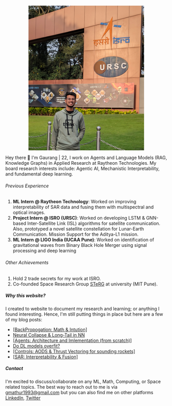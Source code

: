 <p align="center">
  <img src="images/profile_picture.jpg" alt="Gaurang Mathur" width="360" style="display: block; margin: auto;">
</p>

Hey there 👋 I'm Gaurang | 22, I work on Agents and Language Models (RAG, Knowledge Graphs) in Applied Research at Raytheon Technologies. My board research interests include: Agentic AI, Mechanistic Interpretability, and fundamental deep learning. 

###### Previous Experience
1. **ML Intern @ Raytheon Technology**: Worked on improving interpretability of SAR data and fusing them with multispectral and optical images.
2. **Project Intern @ ISRO (URSC)**: Worked on developing LSTM & GNN-based Inter-Satellite Link (ISL) algorithms for satellite communication. Also, prototyped a novel satellite constellation for Lunar-Earth Communication. Mission Support for the Aditya-L1 mission.
3. **ML Intern @ LIGO India (IUCAA Pune)**: Worked on identification of gravitational waves from Binary Black Hole Merger using signal processing and deep learning

###### Other Achievements
1. Hold 2 trade secrets for my work at ISRO.
2. Co-founded Space Research Group [STeRG](https://www.instagram.com/sterg_official/) at university (MIT Pune).

##### Why this website?
I created to website to document my research and learning; or anything I found interesting. Hence, I'm still putting things in place but here are a few of my blog posts:

* [[BackPropogation: Math & Intution]]()
* [Neural Collapse & Long-Tail in NN]()
* [[Agents: Architecture and Imlementation (from scratch)]]()
* [Do DL models overfit?]()
* [[Controls: AODS & Thrust Vectoring for sounding rockets]]()
* [[SAR: Interpretability & Fusion]]()

##### Contact
I'm excited to discuss/collaborate on any ML, Math, Computing, or Space related topics. The best way to reach out to me is via [gmathur1993@gmail.com](mailto:gmathur1993@gmail.com) but you can also find me on other platforms [LinkedIn](https://www.linkedin.com/in/gaurang-mathur/), [Twitter](https://twitter.com/gaurang_mathur)
